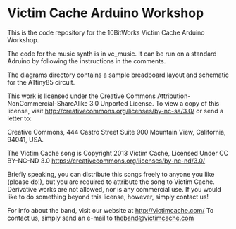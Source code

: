 Victim Cache Arduino Workshop
=============================

This is the code repository for the 10BitWorks Victim Cache Arduino Workshop.

The code for the music synth is in vc_music.  It can be run on a standard
Adruino by following the instructions in the comments.

The diagrams directory contains a sample breadboard layout and schematic
for the ATtiny85 circuit.

This work is licensed under the Creative Commons
Attribution-NonCommercial-ShareAlike 3.0 Unported
License. To view a copy of this license, visit
http://creativecommons.org/licenses/by-nc-sa/3.0/
or send a letter to:

Creative Commons, 444 Castro Street
Suite 900
Mountain View, California, 94041, USA.

The Victim Cache song is Copyright 2013 Victim Cache,
Licensed Under CC BY-NC-ND 3.0
https://creativecommons.org/licenses/by-nc-nd/3.0/

Briefly speaking, you can distribute this songs freely to anyone
you like (please do!), but you are required to attribute the song to 
Victim Cache. Derivative works are not allowed, nor is any commercial use.
If you would like to do something beyond this license, however, simply 
 contact us!

 For info about the band, visit our website at http://victimcache.com/ 
To contact us, simply send an e-mail to theband@victimcache.com
